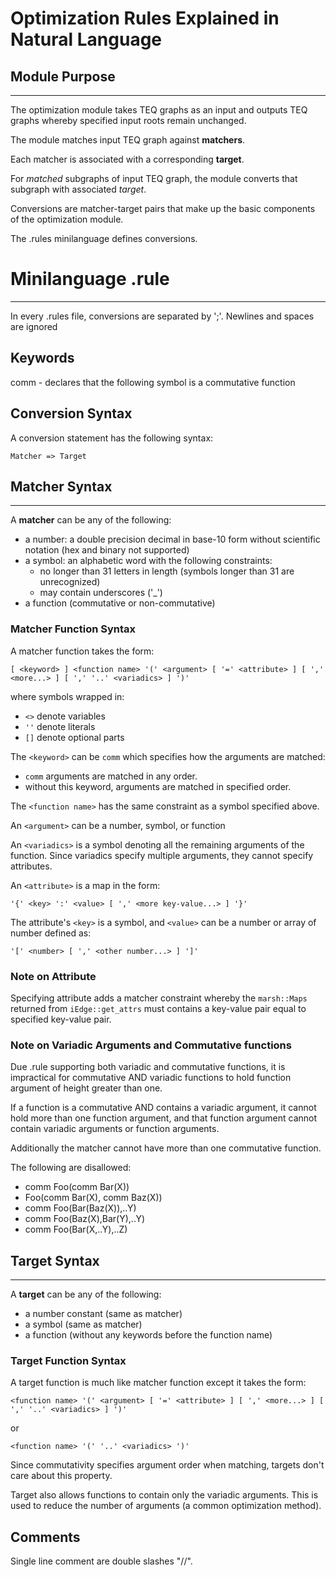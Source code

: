 # **Optimization Rules Explained in Natural Language**

## **Module Purpose**
---

The optimization module takes TEQ graphs as an input and outputs TEQ graphs whereby specified input roots remain unchanged.

The module matches input TEQ graph against **matchers**.

Each matcher is associated with a corresponding **target**.

For *matched* subgraphs of input TEQ graph, the module converts that subgraph with associated *target*.

Conversions are matcher-target pairs that make up the basic components of the optimization module.

The .rules minilanguage defines conversions.

# Minilanguage .rule
---

In every .rules file, conversions are separated by ';'. Newlines and spaces are ignored

## **Keywords**

comm - declares that the following symbol is a commutative function

## **Conversion Syntax**

A conversion statement has the following syntax:
```
Matcher => Target
```

## Matcher Syntax
---

A **matcher** can be any of the following:

- a number: a double precision decimal in base-10 form without scientific notation (hex and binary not supported)
- a symbol: an alphabetic word with the following constraints:
    - no longer than 31 letters in length (symbols longer than 31 are unrecognized)
    - may contain underscores ('_')
- a function (commutative or non-commutative)

### **Matcher Function Syntax**

A matcher function takes the form:

```
[ <keyword> ] <function name> '(' <argument> [ '=' <attribute> ] [ ',' <more...> ] [ ',' '..' <variadics> ] ')'
```

where symbols wrapped in:
- `<>` denote variables
- `''` denote literals
- `[]` denote optional parts

The `<keyword>` can be `comm` which specifies how the arguments are matched:
- `comm` arguments are matched in any order.
- without this keyword, arguments are matched in specified order.

The `<function name>` has the same constraint as a symbol specified above.

An `<argument>` can be a number, symbol, or function

An `<variadics>` is a symbol denoting all the remaining arguments of the function.
Since variadics specify multiple arguments, they cannot specify attributes.

An `<attribute>` is a map in the form:

```
'{' <key> ':' <value> [ ',' <more key-value...> ] '}'
```

The attribute's `<key>` is a symbol, and `<value>` can be a number or array of number defined as:

```
'[' <number> [ ',' <other number...> ] ']'
```

### Note on Attribute

Specifying attribute adds a matcher constraint whereby the `marsh::Maps` returned from `iEdge::get_attrs` must contains a key-value pair equal to specified key-value pair.

### Note on Variadic Arguments and Commutative functions

Due .rule supporting both variadic and commutative functions, it is impractical for commutative AND variadic functions to hold function argument of height greater than one.

If a function is a commutative AND contains a variadic argument, it cannot hold more than one function argument, and that function argument cannot contain variadic arguments or function arguments.

Additionally the matcher cannot have more than one commutative function.

The following are disallowed:

- comm Foo(comm Bar(X))
- Foo(comm Bar(X), comm Baz(X))
- comm Foo(Bar(Baz(X)),..Y)
- comm Foo(Baz(X),Bar(Y),..Y)
- comm Foo(Bar(X,..Y),..Z)

## Target Syntax
---

A **target** can be any of the following:

- a number constant (same as matcher)
- a symbol (same as matcher)
- a function (without any keywords before the function name)

### **Target Function Syntax**

A target function is much like matcher function except it takes the form:

```
<function name> '(' <argument> [ '=' <attribute> ] [ ',' <more...> ] [ ',' '..' <variadics> ] ')'
```

or

```
<function name> '(' '..' <variadics> ')'
```

Since commutativity specifies argument order when matching, targets don't care about this property.

Target also allows functions to contain only the variadic arguments.
This is used to reduce the number of arguments (a common optimization method).

## Comments

Single line comment are double slashes "//".
